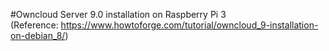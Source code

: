 #Owncloud Server 9.0 installation on Raspberry Pi 3 <br>
(Reference: https://www.howtoforge.com/tutorial/owncloud_9-installation-on-debian_8/)
